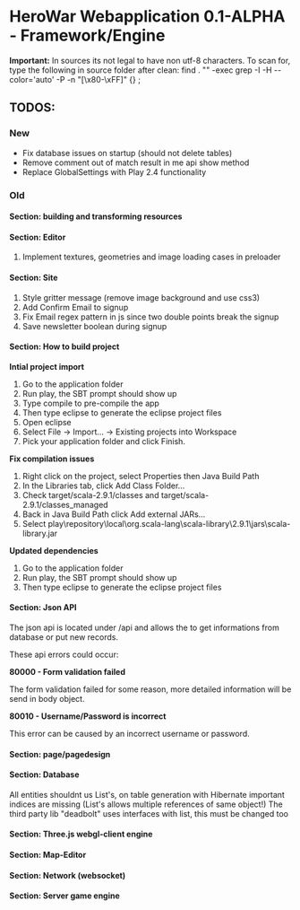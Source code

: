 # HeroWar Webapplication 0.1-ALPHA - Framework/Engine

**Important:**
In sources its not legal to have non utf-8 characters.
To scan for, type the following in source folder after clean:
find . "" -exec grep -I -H --color='auto' -P -n "[\x80-\xFF]" {} \; 


## TODOS:

### New

- Fix database issues on startup (should not delete tables)
- Remove comment out of match result in me api show method
- Replace GlobalSettings with Play 2.4 functionality

### Old

#### Section: building and transforming resources

#### Section: Editor

1. Implement textures, geometries and image loading cases in preloader

#### Section: Site

1. Style gritter message (remove image background and use css3)
2. Add Confirm Email to signup
3. Fix Email regex pattern in js since two double points break the signup
4. Save newsletter boolean during signup


#### Section: How to build project

**Intial project import**

1. Go to the application folder
2. Run play, the SBT prompt should show up
3. Type compile to pre-compile the app
4. Then type eclipse to generate the eclipse project files
5. Open eclipse
6. Select File -> Import… -> Existing projects into Workspace
7. Pick your application folder and click Finish.

**Fix compilation issues**

1. Right click on the project, select Properties then Java Build Path
2. In the Libraries tab, click Add Class Folder…
3. Check target/scala-2.9.1/classes and target/scala-2.9.1/classes_managed
4. Back in Java Build Path click Add external JARs…
5. Select play\repository\local\org.scala-lang\scala-library\2.9.1\jars\scala-library.jar

**Updated dependencies**

1. Go to the application folder
2. Run play, the SBT prompt should show up
3. Then type eclipse to generate the eclipse project files


#### Section: Json API

The json api is located under /api and allows the to get informations from database or put new records.

These api errors could occur:

**80000 - Form validation failed**

The form validation failed for some reason, more detailed information will be send in body object.

**80010 - Username/Password is incorrect**

This error can be caused by an incorrect username or password.


#### Section: page/pagedesign

#### Section: Database
All entities shouldnt us List's, on table generation with Hibernate important indices are missing (List's allows multiple references of same object!)
The third party lib "deadbolt" uses interfaces with list, this must be changed too


#### Section: Three.js webgl-client engine


#### Section: Map-Editor


#### Section: Network (websocket)


#### Section: Server game engine
